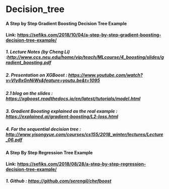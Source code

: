 # Decision_tree
#### A Step by Step Gradient Boosting Decision Tree Example
#### Link: https://sefiks.com/2018/10/04/a-step-by-step-gradient-boosting-decision-tree-example/
##### 1. Lecture Notes (by Cheng Li) :http://www.ccs.neu.edu/home/vip/teach/MLcourse/4_boosting/slides/gradient_boosting.pdf
##### 2. Presentation on XGBoost : https://www.youtube.com/watch?v=Vly8xGnNiWs&feature=youtu.be&t=1095
##### 2.1 blog on the slides : https://xgboost.readthedocs.io/en/latest/tutorials/model.html 
##### 3. Gradient Boosting explained as the real example : https://explained.ai/gradient-boosting/L2-loss.html
##### 4. For the sequential decision tree : http://www.yisongyue.com/courses/cs155/2018_winter/lectures/Lecture_06.pdf
#### A Step By Step Regression Tree Example
#### Link: https://sefiks.com/2018/08/28/a-step-by-step-regression-decision-tree-example/
##### 1. Github : https://github.com/serengil/chefboost
